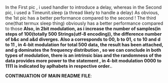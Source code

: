 In the First pic , i used handler to introduce a delay, whereas in the Second pic, i used a Timeunit.sleep (a thread likely to handle a delay)
As obvious, the 1st pic has a better performance compared to the second !
The third one(that termux sleep thing) obviously has a better performance compared to those 
**Also, in 2bit modulation, as i increase the number of samples(in steps of 100(totally 500 Strings(utf-8 encoding)), the difference number of b&c and a&d diverges. Also a corresponds to 00, b to 01, c to 10 and d to 11 , in 4-bit modulation for total 500 data, the result has been attached, and g dominates the frequency distribution , so we can conclude in both types of modulation, there is an intrinsic bias and the randomness of the data provides more power to the statement , in 4-bit modulation 0000 to 1111 is indicated by aplhabets in respective order.**. 


**CONTINUATION OF MAIN README FILE**:
